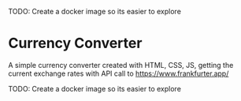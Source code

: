 
TODO: Create a docker image so its easier to explore

# Currency Converter


A simple currency converter created with HTML, CSS, JS, getting the current exchange rates with API call to https://www.frankfurter.app/

TODO: Create a docker image so its easier to explore

